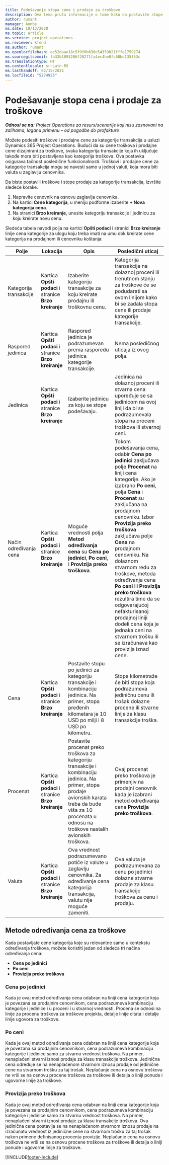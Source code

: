 ```yaml
---
title: Podešavanje stopa cena i prodaje za troškove
description: Ova tema pruža informacije o tome kako da postavite stope cena i prodaje za kategorije transakcija i troškova.
author: rumant
manager: Annbe
ms.date: 10/13/2020
ms.topic: article
ms.service: project-operations
ms.reviewer: kfend
ms.author: rumant
ms.openlocfilehash: ee52daae18c5f9f0b630e54359021fffe1759274
ms.sourcegitcommit: fa32b1893286f20271fa4ec4be8fc68bd135f53c
ms.translationtype: HT
ms.contentlocale: sr-Latn-RS
ms.lasthandoff: 02/15/2021
ms.locfileid: "5274925"
---
```

# <a name="set-up-cost-and-sales-rates-for-expenses"></a>Podešavanje stopa cena i prodaje za troškove

_**Odnosi se na:** Project Operations za resurs/scenarije koji nisu zasnovani na zalihama, laganu primenu – od pogodbe do profakture_

Možete podesiti troškove i prodajne cene za kategorije transakcija u usluzi Dynamics 365 Project Operations. Budući da su cene troškova i prodajne cene dizajnirani za troškove, svaka kategorija transakcije koja ih uključuje takođe mora biti postavljena kao kategorija troškova. Ova postavka osigurava tačnost posledične funkcionalnosti. Troškovi i prodajne cene za kategorije transakcija mogu se navesti samo u jednoj valuti, koja mora biti valuta u zaglavlju cenovnika.

Da biste postavili troškove i stope prodaje za kategorije transakcija, izvršite sledeće korake. 

1. Napravite cenovnik na osnovu zaglavlja cenovnika. 
2. Na kartici **Cene kategorija**, u meniju podforme izaberite **+ Nova kategorija cena**. 
3. Na stranici **Brzo kreiranje**, unesite kategoriju transakcije i jedinicu za koju kreirate novu cenu.

Sledeća tabela navodi polja na kartici **Opšti podaci** i stranici **Brzo kreiranje** linije cena kategorije za ulogu koju treba imati na umu dok kreirate cene kategorija na prodajnom ili cenovniku koštanja:

| Polje | Lokacija | Opis | Posledični uticaj |
| --- | --- | --- | --- |
| Kategorija transakcije | Kartica **Opšti podaci** i stranice **Brzo kreiranje** | Izaberite kategoriju transakcije za koju kreirate prodajnu ili troškovnu cenu. | Kategorija transakcije na dolaznoj proceni ili trenutnom stanju za troškove će se podudarati sa ovom linijom kako bi se zadala stopa cene ili prodaje kategorije transakcije. |
| Raspored jedinica | Kartica **Opšti podaci** i stranice **Brzo kreiranje** | Raspored jedinica je podrazumevan prema rasporedu jedinica kategorije transakcije. | Nema posledičnog uticaja iz ovog polja. |
| Jedinica | Kartica **Opšti podaci** i stranice **Brzo kreiranje** | Izaberite jedinicu za koju se stope podešavaju. | Jedinica na dolaznoj proceni ili stvarna cena upoređuje se sa jedinicom na ovoj liniji da bi se podrazumevala stopa na proceni troškova ili stvarnoj ceni. |
| Način određivanja cena | Kartica **Opšti podaci** i stranice **Brzo kreiranje** | Moguće vrednosti polja **Metod određivanja cena** su **Cena po jedinici**, **Po ceni**, i **Provizija preko troškova**. | Tokom podešavanja cena, odabir **Cena po jedinici** zaključava polje **Procenat** na liniji cena kategorije. Ako je izabrano **Po ceni**, polja **Cena** i **Procenat** su zaključana na prodajnom cenovniku. Izbor **Provizija preko troškova** zaključava polje **Cena** na prodajnom cenovniku. Na dolaznom stvarnom redu za troškove, metoda određivanja cena **Po ceni** ili **Provizija preko troškova** rezultira time da se odgovarajućoj nefakturisanoj prodajnoj liniji dodeli cena koja je jednaka ceni na stvarnom trošku ili se izračunava kao provizija iznad cene. |
| Cena | Kartica **Opšti podaci** i stranice **Brzo kreiranje** | Postavite stopu po jedinici za kategoriju transakcije i kombinaciju jedinica. Na primer, stopa pređenih kilometara je 10 USD po milji i 8 USD po kilometru. | Stopa kilometraže će biti stopa koja podrazumeva jediničnu cenu ili trošak dolazne procene ili stvarne linije za klasu transakcije troška.|
| Procenat | Kartica **Opšti podaci** i stranice **Brzo kreiranje** | Postavite procenat preko troškova za kategoriju transakcije i kombinaciju jedinica. Na primer, stopa prodaje avionskih karata treba da bude viša za 10 procenata u odnosu na troškove nastalih avionskih troškova. | Ovaj procenat preko troškova je primenjiv na prodajni cenovnik kada je izabrani metod određivanja cena **Provizija preko troškova**. |
| Valuta | Kartica **Opšti podaci** i stranice **Brzo kreiranje** | Ova vrednost podrazumevano potiče iz valute u zaglavlju cenovnika. Za određivanje cena kategorija transakcija, valutu nije moguće zameniti. | Ova valuta je podrazumevana za cenu po jedinici dolazne stvarne prodaje za klasu transakcije troškova za cenu i prodaju. |

## <a name="pricing-methods-for-expenses"></a>Metode određivanja cena za troškove

Kada postavljate cene kategorija koje su relevantne samo u kontekstu određivanja troškova, možete koristiti jedan od sledeća tri načina određivanja cena:

- **Cena po jedinici**
- **Po ceni**
- **Provizija preko troškova**

### <a name="price-per-unit"></a>Cena po jedinici
Kada je ovaj metod određivanja cena odabran na liniji cena kategorije koja je povezana sa prodajnim cenovnikom, cena podrazumeva kombinaciju kategorije i jedinice i u proceni i u stvarnoj vrednosti. Procena se odnosi na linije za procenu troškova za troškove projekta, detalje linije citata i detalje linije ugovora za troškove.

### <a name="at-cost"></a>Po ceni
Kada je ovaj metod određivanja cena odabran na liniji cena kategorije koja je povezana sa prodajnim cenovnikom, cena podrazumeva kombinaciju kategorije i jedinice samo za stvarnu vrednost troškova. Na primer, nenaplaćeni stvarni iznosi prodaje za klasu transakcije troškova. Jedinična cena određuje se na nenaplaćenom stvarnom iznosu prodaje od jedinične cene na stvarnom trošku za taj trošak. Neplaćanje cena na osnovu troškova ne vrši se na osnovu procene troškova za troškove ili detalja o liniji ponude i ugovorne linije za troškove.

### <a name="markup-over-cost"></a>Provizija preko troškova
Kada je ovaj metod određivanja cena odabran na liniji cena kategorije koja je povezana sa prodajnim cenovnikom, cena podrazumeva kombinaciju kategorije i jedinice samo za stvarnu vrednost troškova. Na primer, nenaplaćeni stvarni iznosi prodaje za klasu transakcije troškova. Ova jedinična cena postavlja se na nenaplaćenom stvarnom iznosu prodaje na izračunatu vrednost iz jedinične cene na stvarnom trošku za taj trošak nakon primene definisanog procenta provizije. Neplaćanje cena na osnovu troškova ne vrši se na osnovu procene troškova za troškove ili detalja o liniji ponude i ugovorne linije za troškove.


[!INCLUDE[footer-include](../includes/footer-banner.md)]